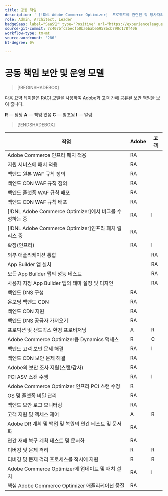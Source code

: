 ```yaml
---
title: 공동 책임
description: ' [!DNL Adobe Commerce Optimizer]  프로젝트에 관련된 각 당사자의 보안 책임에 대해 알아봅니다.'
role: Admin, Architect, Leader
badgeSaas: label="SaaS만" type="Positive" url="https://experienceleague.adobe.com/ko/docs/commerce/user-guides/product-solutions" tooltip="Adobe Commerce as a Cloud Service 및 Adobe Commerce Optimizer 프로젝트에만 적용됩니다(Adobe 관리 SaaS 인프라)."
source-git-commit: 7c407bfc2becfb0ba6babe5958bcb790c178f406
workflow-type: tm+mt
source-wordcount: '286'
ht-degree: 0%

---
```


# 공동 책임 보안 및 운영 모델

>[!BEGINSHADEBOX]

다음 요약 테이블은 RACI 모델을 사용하여 Adobe과 고객 간에 공유된 보안 책임을 보여 줍니다.

**R** — 담당
**A** — 책임 있음
**C** — 참조됨
**I** — 알림

>[!ENDSHADEBOX]

| 작업 | Adobe | 고객 |
| --- | --- | --- |
| Adobe Commerce 인프라 패치 적용 | RA | |
| 지원 서비스에 패치 적용 | RA | |
| 백엔드 원본 WAF 규칙 정의 | RA | |
| 백엔드 CDN WAF 규칙 정의 | RA | |
| 백엔드 플랫폼 WAF 규칙 배포 | RA | |
| 백엔드 CDN WAF 규칙 배포 | RA | |
| [!DNL Adobe Commerce Optimizer]에서 버그를 수정하는 중 | RA | I |
| [!DNL Adobe Commerce Optimizer]인프라 패치 릴리스 중 | RA | |
| 확장(인프라) | RA | I |
| 외부 애플리케이션 통합 | | RA |
| App Builder 앱 설치 | | RA |
| 모든 App Builder 앱의 성능 테스트 | | RA |
| 사용자 지정 App Builder 앱의 테마 설정 및 디자인 | | RA |
| 백엔드 DNS 구성 | RA |  |
| 온보딩 백엔드 CDN | RA |  |
| 백엔드 CDN 지원 | RA |  |
| 백엔드 DNS 공급자 가져오기 | RA | |
| 프로덕션 및 샌드박스 환경 프로비저닝 | A | R |
| Adobe Commerce Optimizer용 Dynamics 액세스 | R | C |
| 백엔드 고객 보안 문제 해결 | RA | I |
| 백엔드 CDN 보안 문제 해결 | RA | |
| Adobe의 보안 조사 지원(스캔/감사) | RA | |
| PCI ASV 스캔 수행 | RA | I |
| Adobe Commerce Optimizer 인프라 PCI 스캔 수정 | R | |
| OS 및 플랫폼 비밀 관리 | RA | |
| 백엔드 보안 로그 모니터링 | RA | |
| 고객 지원 및 액세스 제어 | A | R |
| Adobe DR 계획 및 백업 및 복원의 연간 테스트 및 문서화 | RA | |
| 연간 재해 복구 계획 테스트 및 문서화 | RA | |
| 디버깅 및 문제 격리 | R | R |
| 디버깅 및 문제 격리 프로세스를 적시에 지원 | R | R |
| Adobe Commerce Optimizer에 업데이트 및 패치 설치 | RA | I |
| 핵심 Adobe Commerce Optimizer 애플리케이션 품질 | RA | |
